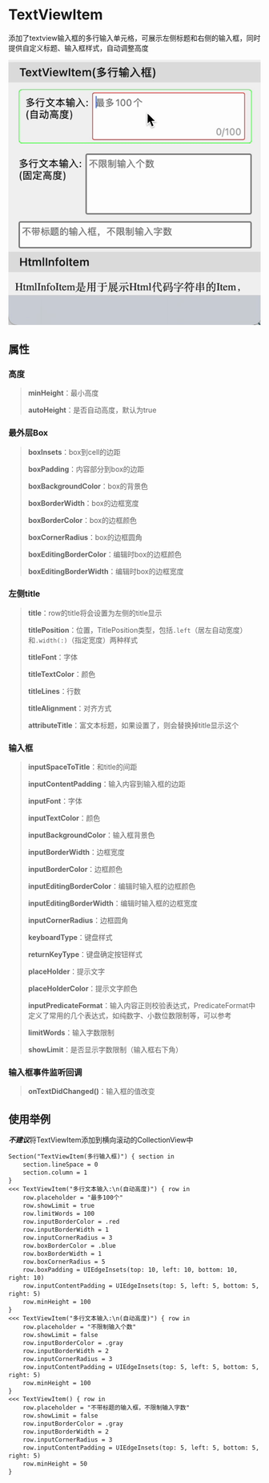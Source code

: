 # TextViewItem

添加了textview输入框的多行输入单元格，可展示左侧标题和右侧的输入框，同时提供自定义标题、输入框样式，自动调整高度

![](TextViewItem.gif)

## 属性

### 高度

> **minHeight**：最小高度
>
> **autoHeight**：是否自动高度，默认为true

### 最外层Box

> **boxInsets**：box到cell的边距
>
> **boxPadding**：内容部分到box的边距
>
> **boxBackgroundColor**：box的背景色
>
> **boxBorderWidth**：box的边框宽度
>
> **boxBorderColor**：box的边框颜色
>
> **boxCornerRadius**：box的边框圆角
>
> **boxEditingBorderColor**：编辑时box的边框颜色
>
> **boxEditingBorderWidth**：编辑时box的边框宽度

### 左侧title

> **title**：row的title将会设置为左侧的title显示
>
> **titlePosition**：位置，TitlePosition类型，包括`.left`（居左自动宽度）和`.width(:)`（指定宽度）两种样式
>
> **titleFont**：字体
>
> **titleTextColor**：颜色
>
> **titleLines**：行数
>
> **titleAlignment**：对齐方式
>
> **attributeTitle**：富文本标题，如果设置了，则会替换掉title显示这个

### 输入框

> **inputSpaceToTitle**：和title的间距
>
> **inputContentPadding**：输入内容到输入框的边距
>
> **inputFont**：字体
>
> **inputTextColor**：颜色
>
> **inputBackgroundColor**：输入框背景色
>
> **inputBorderWidth**：边框宽度
>
> **inputBorderColor**：边框颜色
>
> **inputEditingBorderColor**：编辑时输入框的边框颜色
>
> **inputEditingBorderWidth**：编辑时输入框的边框宽度
>
> **inputCornerRadius**：边框圆角
>
> **keyboardType**：键盘样式
>
> **returnKeyType**：键盘确定按钮样式
>
> **placeHolder**：提示文字
>
> **placeHolderColor**：提示文字颜色
>
> **inputPredicateFormat**：输入内容正则校验表达式，PredicateFormat中定义了常用的几个表达式，如纯数字、小数位数限制等，可以参考
>
> **limitWords**：输入字数限制
>
> **showLimit**：是否显示字数限制（输入框右下角）

### 输入框事件监听回调

> **onTextDidChanged()**：输入框的值改变

## 使用举例

***不建议***将TextViewItem添加到横向滚动的CollectionView中

```
Section("TextViewItem(多行输入框)") { section in
    section.lineSpace = 0
    section.column = 1
}
<<< TextViewItem("多行文本输入:\n(自动高度)") { row in
    row.placeholder = "最多100个"
    row.showLimit = true
    row.limitWords = 100
    row.inputBorderColor = .red
    row.inputBorderWidth = 1
    row.inputCornerRadius = 3
    row.boxBorderColor = .blue
    row.boxBorderWidth = 1
    row.boxCornerRadius = 5
    row.boxPadding = UIEdgeInsets(top: 10, left: 10, bottom: 10, right: 10)
    row.inputContentPadding = UIEdgeInsets(top: 5, left: 5, bottom: 5, right: 5)
    row.minHeight = 100
}
<<< TextViewItem("多行文本输入:\n(自动高度)") { row in
    row.placeholder = "不限制输入个数"
    row.showLimit = false
    row.inputBorderColor = .gray
    row.inputBorderWidth = 2
    row.inputCornerRadius = 3
    row.inputContentPadding = UIEdgeInsets(top: 5, left: 5, bottom: 5, right: 5)
    row.minHeight = 100
}
<<< TextViewItem() { row in
    row.placeholder = "不带标题的输入框，不限制输入字数"
    row.showLimit = false
    row.inputBorderColor = .gray
    row.inputBorderWidth = 2
    row.inputCornerRadius = 3
    row.inputContentPadding = UIEdgeInsets(top: 5, left: 5, bottom: 5, right: 5)
    row.minHeight = 50
}
```

